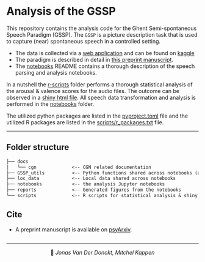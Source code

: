 # Analysis of the GSSP

This repository contains the analysis code for the Ghent Semi-spontaneous Speech Paradigm (GSSP).
The `GSSP` is a picture description task that is used to capture (near) spontaneous speech in a controlled setting.

- The data is collected via a [web application](https://github.com/predict-idlab/gssp_web_app) and can be found on [kaggle](https://www.kaggle.com/datasets/jonvdrdo/gssp-web-app-data)
- The paradigm is described in detail in [this preprint manuscript](https://psyarxiv.com/e2qxw).
- The [notebooks](notebooks/README.md) README contains a thorough description of the speech parsing and analysis notebooks.


In a nutshell the [r-scripts](scripts/) folder performs a thorough statistical analysis of the arousal & valence scores for the audio files.
The outcome can be observed in a [shiny html file](scripts/1.2_FactorAnalysis.pdf).
All speech data transformation and analysis is performed in the [notebooks](notebooks/README.md) folder.

The utilized python packages are listed in the [pyproject.toml](pyproject.toml) file and the utilized R packages are listed in the [scripts/r_packages.txt](scripts/r_packages.txt) file.

---
## Folder structure

```txt
├── docs
│   └── cgn             <-- CGN related documentation
├── GSSP_utils          <-- Python functions shared across notebooks (and CGN parsing)
├── loc_data            <-- Local data shared across notebooks
├── notebooks           <-- the analysis Jupyter notebooks
├── reports             <-- Generated figures from the notebooks
└── scripts             <-- R scripts for statistical analysis & shiny app
```
## Cite

- A preprint manuscript is available on [psyArxiv](TODO).

```bibtex

```

---

<p align="center">
👤 <i>Jonas Van Der Donckt, Mitchel Kappen</i>
</p>
